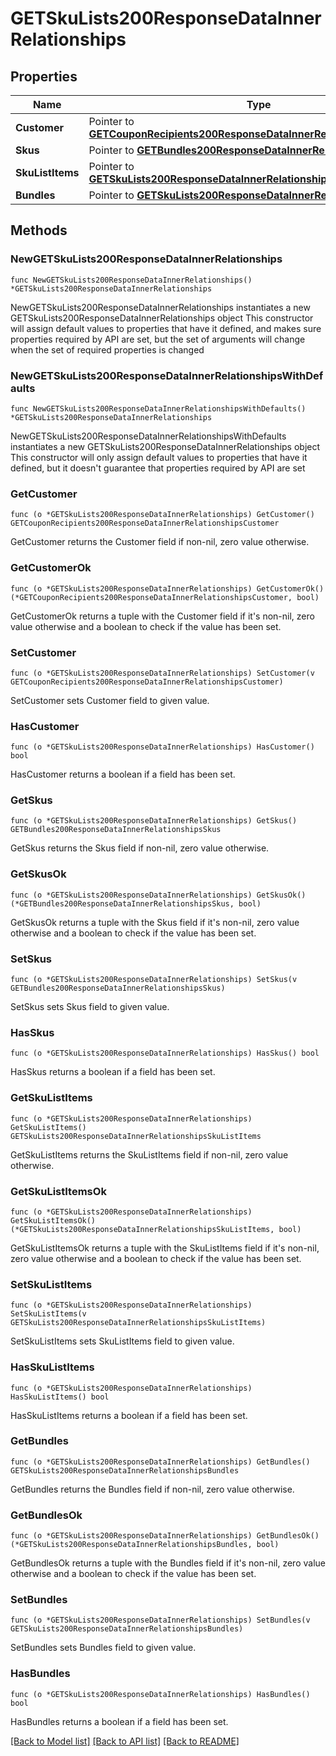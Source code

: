 # GETSkuLists200ResponseDataInnerRelationships

## Properties

Name | Type | Description | Notes
------------ | ------------- | ------------- | -------------
**Customer** | Pointer to [**GETCouponRecipients200ResponseDataInnerRelationshipsCustomer**](GETCouponRecipients200ResponseDataInnerRelationshipsCustomer.md) |  | [optional] 
**Skus** | Pointer to [**GETBundles200ResponseDataInnerRelationshipsSkus**](GETBundles200ResponseDataInnerRelationshipsSkus.md) |  | [optional] 
**SkuListItems** | Pointer to [**GETSkuLists200ResponseDataInnerRelationshipsSkuListItems**](GETSkuLists200ResponseDataInnerRelationshipsSkuListItems.md) |  | [optional] 
**Bundles** | Pointer to [**GETSkuLists200ResponseDataInnerRelationshipsBundles**](GETSkuLists200ResponseDataInnerRelationshipsBundles.md) |  | [optional] 

## Methods

### NewGETSkuLists200ResponseDataInnerRelationships

`func NewGETSkuLists200ResponseDataInnerRelationships() *GETSkuLists200ResponseDataInnerRelationships`

NewGETSkuLists200ResponseDataInnerRelationships instantiates a new GETSkuLists200ResponseDataInnerRelationships object
This constructor will assign default values to properties that have it defined,
and makes sure properties required by API are set, but the set of arguments
will change when the set of required properties is changed

### NewGETSkuLists200ResponseDataInnerRelationshipsWithDefaults

`func NewGETSkuLists200ResponseDataInnerRelationshipsWithDefaults() *GETSkuLists200ResponseDataInnerRelationships`

NewGETSkuLists200ResponseDataInnerRelationshipsWithDefaults instantiates a new GETSkuLists200ResponseDataInnerRelationships object
This constructor will only assign default values to properties that have it defined,
but it doesn't guarantee that properties required by API are set

### GetCustomer

`func (o *GETSkuLists200ResponseDataInnerRelationships) GetCustomer() GETCouponRecipients200ResponseDataInnerRelationshipsCustomer`

GetCustomer returns the Customer field if non-nil, zero value otherwise.

### GetCustomerOk

`func (o *GETSkuLists200ResponseDataInnerRelationships) GetCustomerOk() (*GETCouponRecipients200ResponseDataInnerRelationshipsCustomer, bool)`

GetCustomerOk returns a tuple with the Customer field if it's non-nil, zero value otherwise
and a boolean to check if the value has been set.

### SetCustomer

`func (o *GETSkuLists200ResponseDataInnerRelationships) SetCustomer(v GETCouponRecipients200ResponseDataInnerRelationshipsCustomer)`

SetCustomer sets Customer field to given value.

### HasCustomer

`func (o *GETSkuLists200ResponseDataInnerRelationships) HasCustomer() bool`

HasCustomer returns a boolean if a field has been set.

### GetSkus

`func (o *GETSkuLists200ResponseDataInnerRelationships) GetSkus() GETBundles200ResponseDataInnerRelationshipsSkus`

GetSkus returns the Skus field if non-nil, zero value otherwise.

### GetSkusOk

`func (o *GETSkuLists200ResponseDataInnerRelationships) GetSkusOk() (*GETBundles200ResponseDataInnerRelationshipsSkus, bool)`

GetSkusOk returns a tuple with the Skus field if it's non-nil, zero value otherwise
and a boolean to check if the value has been set.

### SetSkus

`func (o *GETSkuLists200ResponseDataInnerRelationships) SetSkus(v GETBundles200ResponseDataInnerRelationshipsSkus)`

SetSkus sets Skus field to given value.

### HasSkus

`func (o *GETSkuLists200ResponseDataInnerRelationships) HasSkus() bool`

HasSkus returns a boolean if a field has been set.

### GetSkuListItems

`func (o *GETSkuLists200ResponseDataInnerRelationships) GetSkuListItems() GETSkuLists200ResponseDataInnerRelationshipsSkuListItems`

GetSkuListItems returns the SkuListItems field if non-nil, zero value otherwise.

### GetSkuListItemsOk

`func (o *GETSkuLists200ResponseDataInnerRelationships) GetSkuListItemsOk() (*GETSkuLists200ResponseDataInnerRelationshipsSkuListItems, bool)`

GetSkuListItemsOk returns a tuple with the SkuListItems field if it's non-nil, zero value otherwise
and a boolean to check if the value has been set.

### SetSkuListItems

`func (o *GETSkuLists200ResponseDataInnerRelationships) SetSkuListItems(v GETSkuLists200ResponseDataInnerRelationshipsSkuListItems)`

SetSkuListItems sets SkuListItems field to given value.

### HasSkuListItems

`func (o *GETSkuLists200ResponseDataInnerRelationships) HasSkuListItems() bool`

HasSkuListItems returns a boolean if a field has been set.

### GetBundles

`func (o *GETSkuLists200ResponseDataInnerRelationships) GetBundles() GETSkuLists200ResponseDataInnerRelationshipsBundles`

GetBundles returns the Bundles field if non-nil, zero value otherwise.

### GetBundlesOk

`func (o *GETSkuLists200ResponseDataInnerRelationships) GetBundlesOk() (*GETSkuLists200ResponseDataInnerRelationshipsBundles, bool)`

GetBundlesOk returns a tuple with the Bundles field if it's non-nil, zero value otherwise
and a boolean to check if the value has been set.

### SetBundles

`func (o *GETSkuLists200ResponseDataInnerRelationships) SetBundles(v GETSkuLists200ResponseDataInnerRelationshipsBundles)`

SetBundles sets Bundles field to given value.

### HasBundles

`func (o *GETSkuLists200ResponseDataInnerRelationships) HasBundles() bool`

HasBundles returns a boolean if a field has been set.


[[Back to Model list]](../README.md#documentation-for-models) [[Back to API list]](../README.md#documentation-for-api-endpoints) [[Back to README]](../README.md)


